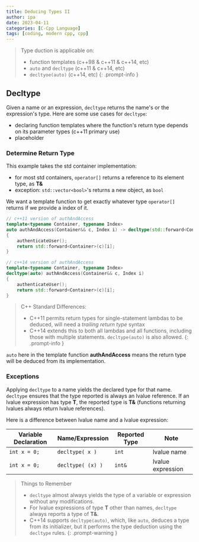 ```yaml
---
title: Deducing Types II
author: ipa
date: 2023-04-11
categories: [C-Cpp Language]
tags: [coding, modern cpp, cpp]
---
```


> Type duction is applicable on:
> - function templates (c++98 & c++11 & c++14, etc)
> - `auto` and `decltype` (c++11 & c++14, etc)
> - `decltyoe(auto)` (c++14, etc)
{: .prompt-info }

## Decltype

Given a name or an expression, `decltype` returns the name's or the expression's type. Here are some use cases for `decltype`:

- declaring function templates where the function's return type depends on its parameter types (c++11 primary use)
- placeholder

### Determine Return Type

This example takes the std container implementation:

- for most std containers, `operator[]` returns a reference to its element type, as **T&**
- exception: `std::vector<bool>`'s returns a new object, as `bool`

We want a template function to get exactly whatever type `operator[]` returns if we provide a index of it.

```c++
// c++11 version of authAndAccess
template<typename Container, typename Index>
auto authAndAccess(Container&& c, Index i) -> decltype(std::forward<Container>(c)[i])
{
    authenticateUser();
    return std::forward<Container>(c)[i];
}
```
```c++
// c++14 version of authAndAccess
template<typename Container, typename Index>
decltype(auto) authAndAccess(Container&& c, Index i)
{
    authenticateUser();
    return std::forward<Container>(c)[i];
}
```

> C++ Standard Differences:
>
> - C++11 permits return types for single-statement lambdas to be deduced, will need a *trailing return type* syntax
> - C++14 extends this to both all lambdas and all functions, including those with multiple statements. `decltype(auto)` is also allowed.
{: .prompt-info }

`auto` here in the template function **authAndAccess** means the return type will be deduced from its implementation.

### Exceptions

Applying `decltype` to a name yields the declared type for that name. `decltype` ensures that the type reported is always an lvalue reference. If an lvalue expression has type **T**, the reported type is **T&** (functions returning lvalues always return lvalue references).

Here is a difference between lvalue name and a lvalue expression:

| Variable Declaration | Name/Expression   | Reported Type | Note              |
| -------------------- | ----------------- | ------------- | ----------------- |
| `int x = 0;`         | `decltype( x )`   | `int`         | lvalue name       |
| `int x = 0;`         | `decltype( (x) )` | `int&`        | lvalue expression |

> Things to Remember
> - `decltype` almost always yields the type of a variable or expression without any modifications.
> - For lvalue expressions of type **T** other than names, `decltype` always reports a type of **T&**.
> - C++14 supports `decltype(auto)`, which, like `auto`, deduces a type from its initializer, but it performs the type deduction using the `decltype` rules.
{: .prompt-warning }
